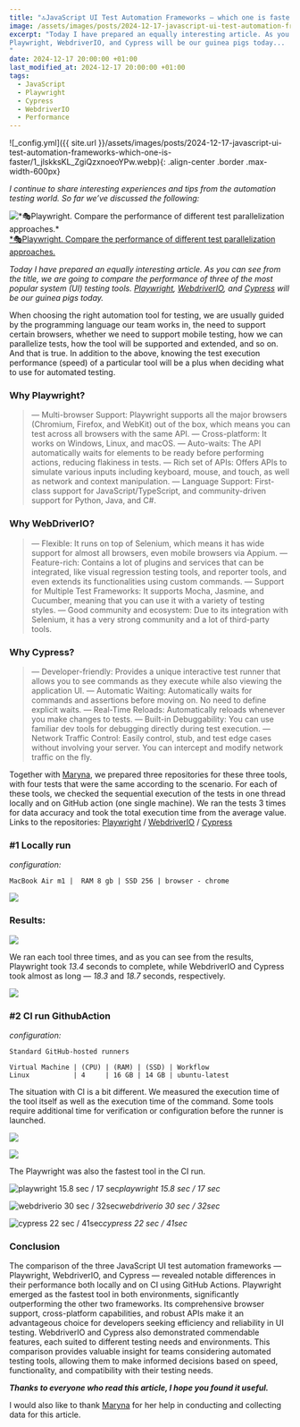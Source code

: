 ```yaml
---
title: "🔝JavaScript UI Test Automation Frameworks — which one is faster?"
image: /assets/images/posts/2024-12-17-javascript-ui-test-automation-frameworks-which-one-is-faster/1_jlskksKL_ZgiQzxnoeoYPw.webp
excerpt: "Today I have prepared an equally interesting article. As you can see from the title, we are going to compare the performance of three of the most popular system (UI) testing tools.
Playwright, WebdriverIO, and Cypress will be our guinea pigs today...
"
date: 2024-12-17 20:00:00 +01:00
last_modified_at: 2024-12-17 20:00:00 +01:00
tags:
  - JavaScript
  - Playwright
  - Cypress
  - WebdriverIO
  - Performance
---
```


![_config.yml]({{ site.url }}/assets/images/posts/2024-12-17-javascript-ui-test-automation-frameworks-which-one-is-faster/1_jlskksKL_ZgiQzxnoeoYPw.webp){: .align-center .border .max-width-600px}

*I continue to share interesting experiences and tips from the automation testing world. So far we’ve discussed the following:*

![[*🎭Playwright. Compare the performance of different test parallelization approaches.](https://medium.com/javascript-in-plain-english/playwright-compare-the-performance-of-different-test-parallelization-approaches-7698f1ee6523)*](https://cdn-images-1.medium.com/max/2540/1*VdHXUgs7bNmA8kA8VO8Evg.png)[*🎭Playwright. Compare the performance of different test parallelization approaches.](https://medium.com/javascript-in-plain-english/playwright-compare-the-performance-of-different-test-parallelization-approaches-7698f1ee6523)

*Today I have prepared an equally interesting article. As you can see from the title, we are going to compare the performance of three of the most popular system (UI) testing tools. 
[Playwright](https://playwright.dev/), [WebdriverIO](https://webdriver.io/), and [Cypress](https://www.cypress.io/) will be our guinea pigs today.*

When choosing the right automation tool for testing, we are usually guided by the programming language our team works in, the need to support certain browsers, whether we need to support mobile testing, how we can parallelize tests, how the tool will be supported and extended, and so on. And that is true. In addition to the above, knowing the test execution performance (speed) of a particular tool will be a plus when deciding what to use for automated testing.

### Why Playwright?
> — Multi-browser Support: Playwright supports all the major browsers (Chromium, Firefox, and WebKit) out of the box, which means you can test across all browsers with the same API.
 — Cross-platform: It works on Windows, Linux, and macOS.
 — Auto-waits: The API automatically waits for elements to be ready before performing actions, reducing flakiness in tests.
 — Rich set of APIs: Offers APIs to simulate various inputs including keyboard, mouse, and touch, as well as network and context manipulation.
 — Language Support: First-class support for JavaScript/TypeScript, and community-driven support for Python, Java, and C#.

### Why WebDriverIO?
> — Flexible: It runs on top of Selenium, which means it has wide support for almost all browsers, even mobile browsers via Appium.
 — Feature-rich: Contains a lot of plugins and services that can be integrated, like visual regression testing tools, and reporter tools, and even extends its functionalities using custom commands.
 — Support for Multiple Test Frameworks: It supports Mocha, Jasmine, and Cucumber, meaning that you can use it with a variety of testing styles.
 — Good community and ecosystem: Due to its integration with Selenium, it has a very strong community and a lot of third-party tools.

### Why Cypress?
> — Developer-friendly: Provides a unique interactive test runner that allows you to see commands as they execute while also viewing the application UI.
 — Automatic Waiting: Automatically waits for commands and assertions before moving on. No need to define explicit waits.
 — Real-Time Reloads: Automatically reloads whenever you make changes to tests.
 — Built-in Debuggability: You can use familiar dev tools for debugging directly during test execution.
 — Network Traffic Control: Easily control, stub, and test edge cases without involving your server. You can intercept and modify network traffic on the fly.

Together with [Maryna](https://www.linkedin.com/in/maryna-mala-5592a5177/), we prepared three repositories for these three tools, with four tests that were the same according to the scenario. For each of these tools, we checked the sequential execution of the tests in one thread locally and on GitHub action (one single machine). We ran the tests 3 times for data accuracy and took the total execution time from the average value.
Links to the repositories: [Playwright](https://github.com/Maryna-Mala/test-performance-playwright) / [WebdriverIO](https://github.com/Maryna-Mala/test-performance-wdio) / [Cypress](https://github.com/Maryna-Mala/test-performance-cypress)

### #1 Locally run

*configuration:*

    MacBook Air m1 |  RAM 8 gb | SSD 256 | browser - chrome

![](https://cdn-images-1.medium.com/max/3520/1*DmyIWnxZpfrbyiw_GOpObg.png)

### Results:

![](https://cdn-images-1.medium.com/max/2000/1*IgYwEoEnn_qtuFZ4xXydlQ.png)

We ran each tool three times, and as you can see from the results, Playwright took *13.4* seconds to complete, while WebdriverIO and Cypress took almost as long — *18.3* and *18.7* seconds, respectively.

![](https://cdn-images-1.medium.com/max/2000/1*JThx0MXsiBZeHcZ7Wrwmsw.png)

### #2 CI run GithubAction

*configuration:*

    Standard GitHub-hosted runners
    
    Virtual Machine | (CPU) | (RAM) | (SSD) | Workflow
    Linux           | 4     | 16 GB | 14 GB | ubuntu-latest

The situation with CI is a bit different. We measured the execution time of the tool itself as well as the execution time of the command. Some tools require additional time for verification or configuration before the runner is launched.

![](https://cdn-images-1.medium.com/max/3008/1*YsuuBbYZDx76MI15vQawJQ.png)

![](https://cdn-images-1.medium.com/max/2000/1*RsWm2a-KLd3H_bXkukicEg.png)

The Playwright was also the fastest tool in the CI run.

![playwright 15.8 sec / 17 sec](https://cdn-images-1.medium.com/max/4180/1*y-0sWT7jGXNZPRZg6W0nMw.png)*playwright 15.8 sec / 17 sec*

![webdriverio 30 sec / 32sec](https://cdn-images-1.medium.com/max/4168/1*L3YIrbMUfZfm1eRtgfV_Tw.png)*webdriverio 30 sec / 32sec*

![cypress 22 sec / 41sec](https://cdn-images-1.medium.com/max/4188/1*c4CgKVRJpA1Coq8FOu3kaw.png)*cypress 22 sec / 41sec*

### Conclusion

The comparison of the three JavaScript UI test automation frameworks — Playwright, WebdriverIO, and Cypress — revealed notable differences in their performance both locally and on CI using GitHub Actions. Playwright emerged as the fastest tool in both environments, significantly outperforming the other two frameworks. Its comprehensive browser support, cross-platform capabilities, and robust APIs make it an advantageous choice for developers seeking efficiency and reliability in UI testing. WebdriverIO and Cypress also demonstrated commendable features, each suited to different testing needs and environments. This comparison provides valuable insight for teams considering automated testing tools, allowing them to make informed decisions based on speed, functionality, and compatibility with their testing needs.

***Thanks to everyone who read this article, I hope you found it useful.***

I would also like to thank [Maryna](https://www.linkedin.com/in/maryna-mala-5592a5177) for her help in conducting and collecting data for this article.